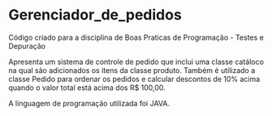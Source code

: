 # Gerenciador_de_pedidos
Código criado para a disciplina de Boas Praticas de Programação - Testes e Depuração

Apresenta um sistema de controle de pedido que inclui uma classe catáloco na qual são adicionados os itens da classe produto. Também é utilizado a classe Pedido para ordenar os pedidos e calcular descontos de 10% acima quando o valor total está acima dos R$ 100,00.

A linguagem de programação utilizada foi JAVA.
